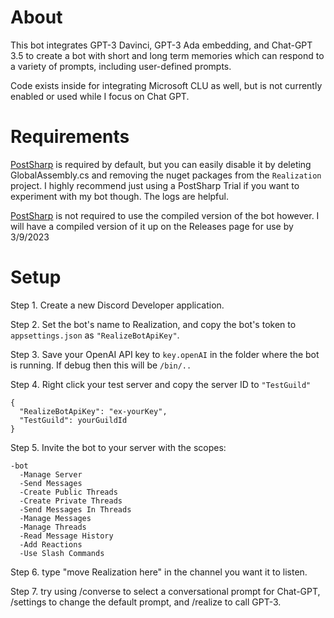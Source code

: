 # About
This bot integrates GPT-3 Davinci, GPT-3 Ada embedding, and Chat-GPT 3.5 to create a bot with short and long term memories which can respond to a variety of prompts, including user-defined prompts.

Code exists inside for integrating Microsoft CLU as well, but is not currently enabled or used while I focus on Chat GPT.

# Requirements

[PostSharp](https://www.postsharp.net/) is required by default, but you can easily disable it by deleting GlobalAssembly.cs and removing the nuget packages from the `Realization` project. I highly recommend just using a PostSharp Trial if you want to experiment with my bot though. The logs are helpful.

[PostSharp](https://www.postsharp.net/) is not required to use the compiled version of the bot however. I will have a compiled version of it up on the Releases page for use by 3/9/2023

# Setup

Step 1. Create a new Discord Developer application.

Step 2. Set the bot's name to Realization, and copy the bot's token to `appsettings.json` as `"RealizeBotApiKey"`.

Step 3. Save your OpenAI API key to `key.openAI` in the folder where the bot is running. If debug then this will be `/bin/..`

Step 4. Right click your test server and copy the server ID to `"TestGuild"`

    {
      "RealizeBotApiKey": "ex-yourKey",
      "TestGuild": yourGuildId
    }
    
Step 5. Invite the bot to your server with the scopes:

    -bot
      -Manage Server
      -Send Messages
      -Create Public Threads
      -Create Private Threads
      -Send Messages In Threads
      -Manage Messages
      -Manage Threads
      -Read Message History
      -Add Reactions
      -Use Slash Commands
      
Step 6. type "move Realization here" in the channel you want it to listen.

Step 7. try using /converse to select a conversational prompt for Chat-GPT, /settings to change the default prompt, and /realize to call GPT-3.
